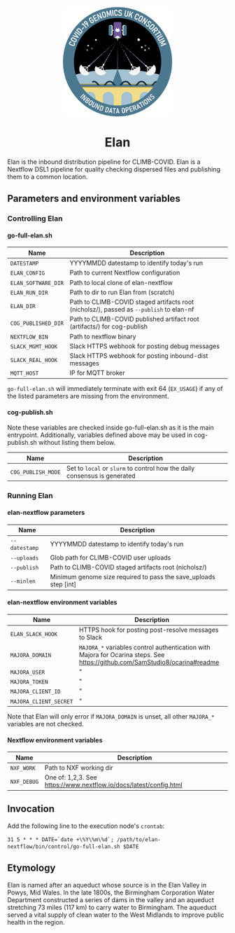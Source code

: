 <div align="center">
<p align="center">
   <img src="/images/inbound-ops-patch.png" alt="Inbound Data Operations Badge" width="250"> 
</p>
<h1 align="center">Elan</h1>
</div>

Elan is the inbound distribution pipeline for CLIMB-COVID.
Elan is a Nextflow DSL1 pipeline for quality checking dispersed files and publishing them to a common location.

## Parameters and environment variables

### Controlling Elan

#### go-full-elan.sh

| Name | Description |
| ---- | ----------- |
| `DATESTAMP` | YYYYMMDD datestamp to identify today's run |
| `ELAN_CONFIG` | Path to current Nextflow configuration |
| `ELAN_SOFTWARE_DIR` | Path to local clone of elan-nextflow |
| `ELAN_RUN_DIR` | Path to dir to run Elan from (scratch) |
| `ELAN_DIR` | Path to CLIMB-COVID staged artifacts root (nicholsz/), passed as `--publish` to elan-nf |
| `COG_PUBLISHED_DIR` | Path to CLIMB-COVID published artifact root (artifacts/) for cog-publish |
| `NEXTFLOW_BIN` | Path to nextflow binary |
| `SLACK_MGMT_HOOK` | Slack HTTPS webhook for posting debug messages |
| `SLACK_REAL_HOOK` | Slack HTTPS webhook for posting inbound-dist messages |
| `MQTT_HOST` | IP for MQTT broker |

`go-full-elan.sh` will immediately terminate with exit 64 (`EX_USAGE`) if any of the listed parameters are missing from the environment.

#### cog-publish.sh

Note these variables are checked inside go-full-elan.sh as it is the main entrypoint.
Additionally, variables defined above may be used in cog-publish.sh without listing them below.

| Name | Description |
| ---- | ----------- |
| `COG_PUBLISH_MODE` | Set to `local` or `slurm` to control how the daily consensus is generated |


### Running Elan

#### elan-nextflow parameters

| Name | Description |
| ---- | ----------- |
| `--datestamp` | YYYYMMDD datestamp to identify today's run |
| `--uploads` | Glob path for CLIMB-COVID user uploads |
| `--publish` | Path to CLIMB-COVID staged artifacts root (nicholsz/) |
| `--minlen` | Minimum genome size required to pass the save_uploads step [int] |


#### elan-nextflow environment variables

| Name | Description |
| ---- | ----------- |
| `ELAN_SLACK_HOOK` | HTTPS hook for posting post-resolve messages to Slack |
| `MAJORA_DOMAIN` | `MAJORA_*` variables control authentication with Majora for Ocarina steps. See https://github.com/SamStudio8/ocarina#readme |
| `MAJORA_USER` | " |
| `MAJORA_TOKEN` | " |
| `MAJORA_CLIENT_ID` | " |
| `MAJORA_CLIENT_SECRET` | " |

Note that Elan will only error if `MAJORA_DOMAIN` is unset, all other `MAJORA_*` variables are not checked.

#### Nextflow environment variables

| Name | Description |
| ---- | ----------- |
| `NXF_WORK` | Path to NXF working dir |
| `NXF_DEBUG` | One of: 1,2,3. See https://www.nextflow.io/docs/latest/config.html |


## Invocation

Add the following line to the execution node's `crontab`:

```
31 5 * * * DATE=`date +\%Y\%m\%d`; /path/to/elan-nextflow/bin/control/go-full-elan.sh $DATE
```

## Etymology

Elan is named after an aqueduct whose source is in the Elan Valley in Powys, Mid Wales.
In the late 1800s, the Birmingham Corporation Water Department constructed a series of dams in the valley and an aqueduct stretching 73 miles (117 km) to carry water to Birmingham. The aqueduct served a vital supply of clean water to the West Midlands to improve public health in the region.

